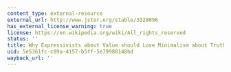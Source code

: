 ```yaml
---
content_type: external-resource
external_url: http://www.jstor.org/stable/3328096
has_external_license_warning: true
license: https://en.wikipedia.org/wiki/All_rights_reserved
status: ''
title: Why Expressivists about Value should Love Minimalism about Truth
uid: 5e5361fc-c89a-4157-b5ff-5e79980148bd
wayback_url: ''
---
```

